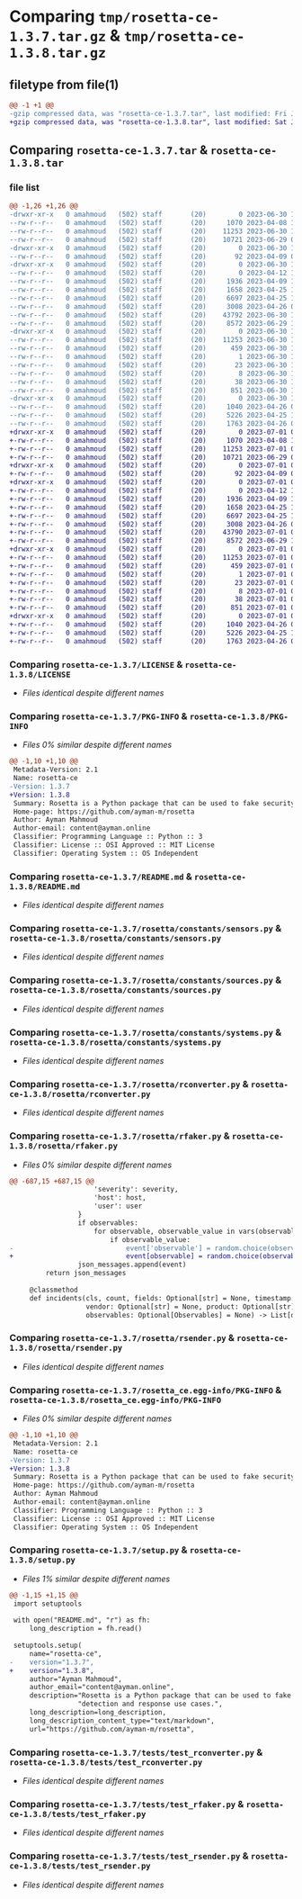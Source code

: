# Comparing `tmp/rosetta-ce-1.3.7.tar.gz` & `tmp/rosetta-ce-1.3.8.tar.gz`

## filetype from file(1)

```diff
@@ -1 +1 @@
-gzip compressed data, was "rosetta-ce-1.3.7.tar", last modified: Fri Jun 30 12:44:34 2023, max compression
+gzip compressed data, was "rosetta-ce-1.3.8.tar", last modified: Sat Jul  1 06:29:57 2023, max compression
```

## Comparing `rosetta-ce-1.3.7.tar` & `rosetta-ce-1.3.8.tar`

### file list

```diff
@@ -1,26 +1,26 @@
-drwxr-xr-x   0 amahmoud   (502) staff       (20)        0 2023-06-30 12:44:34.274760 rosetta-ce-1.3.7/
--rw-r--r--   0 amahmoud   (502) staff       (20)     1070 2023-04-08 17:22:13.000000 rosetta-ce-1.3.7/LICENSE
--rw-r--r--   0 amahmoud   (502) staff       (20)    11253 2023-06-30 12:44:34.274489 rosetta-ce-1.3.7/PKG-INFO
--rw-r--r--   0 amahmoud   (502) staff       (20)    10721 2023-06-29 06:50:02.000000 rosetta-ce-1.3.7/README.md
-drwxr-xr-x   0 amahmoud   (502) staff       (20)        0 2023-06-30 12:44:34.266565 rosetta-ce-1.3.7/rosetta/
--rw-r--r--   0 amahmoud   (502) staff       (20)       92 2023-04-09 08:11:12.000000 rosetta-ce-1.3.7/rosetta/__init__.py
-drwxr-xr-x   0 amahmoud   (502) staff       (20)        0 2023-06-30 12:44:34.269954 rosetta-ce-1.3.7/rosetta/constants/
--rw-r--r--   0 amahmoud   (502) staff       (20)        0 2023-04-12 16:36:37.000000 rosetta-ce-1.3.7/rosetta/constants/__init__.py
--rw-r--r--   0 amahmoud   (502) staff       (20)     1936 2023-04-09 13:32:25.000000 rosetta-ce-1.3.7/rosetta/constants/sensors.py
--rw-r--r--   0 amahmoud   (502) staff       (20)     1658 2023-04-25 15:36:11.000000 rosetta-ce-1.3.7/rosetta/constants/sources.py
--rw-r--r--   0 amahmoud   (502) staff       (20)     6697 2023-04-25 15:36:11.000000 rosetta-ce-1.3.7/rosetta/constants/systems.py
--rw-r--r--   0 amahmoud   (502) staff       (20)     3008 2023-04-26 09:01:43.000000 rosetta-ce-1.3.7/rosetta/rconverter.py
--rw-r--r--   0 amahmoud   (502) staff       (20)    43792 2023-06-30 12:42:30.000000 rosetta-ce-1.3.7/rosetta/rfaker.py
--rw-r--r--   0 amahmoud   (502) staff       (20)     8572 2023-06-29 15:55:20.000000 rosetta-ce-1.3.7/rosetta/rsender.py
-drwxr-xr-x   0 amahmoud   (502) staff       (20)        0 2023-06-30 12:44:34.272625 rosetta-ce-1.3.7/rosetta_ce.egg-info/
--rw-r--r--   0 amahmoud   (502) staff       (20)    11253 2023-06-30 12:44:34.000000 rosetta-ce-1.3.7/rosetta_ce.egg-info/PKG-INFO
--rw-r--r--   0 amahmoud   (502) staff       (20)      459 2023-06-30 12:44:34.000000 rosetta-ce-1.3.7/rosetta_ce.egg-info/SOURCES.txt
--rw-r--r--   0 amahmoud   (502) staff       (20)        1 2023-06-30 12:44:34.000000 rosetta-ce-1.3.7/rosetta_ce.egg-info/dependency_links.txt
--rw-r--r--   0 amahmoud   (502) staff       (20)       23 2023-06-30 12:44:34.000000 rosetta-ce-1.3.7/rosetta_ce.egg-info/requires.txt
--rw-r--r--   0 amahmoud   (502) staff       (20)        8 2023-06-30 12:44:34.000000 rosetta-ce-1.3.7/rosetta_ce.egg-info/top_level.txt
--rw-r--r--   0 amahmoud   (502) staff       (20)       38 2023-06-30 12:44:34.274799 rosetta-ce-1.3.7/setup.cfg
--rw-r--r--   0 amahmoud   (502) staff       (20)      851 2023-06-30 12:43:23.000000 rosetta-ce-1.3.7/setup.py
-drwxr-xr-x   0 amahmoud   (502) staff       (20)        0 2023-06-30 12:44:34.273919 rosetta-ce-1.3.7/tests/
--rw-r--r--   0 amahmoud   (502) staff       (20)     1040 2023-04-26 09:01:43.000000 rosetta-ce-1.3.7/tests/test_rconverter.py
--rw-r--r--   0 amahmoud   (502) staff       (20)     5226 2023-04-25 15:36:11.000000 rosetta-ce-1.3.7/tests/test_rfaker.py
--rw-r--r--   0 amahmoud   (502) staff       (20)     1763 2023-04-26 09:02:44.000000 rosetta-ce-1.3.7/tests/test_rsender.py
+drwxr-xr-x   0 amahmoud   (502) staff       (20)        0 2023-07-01 06:29:57.602789 rosetta-ce-1.3.8/
+-rw-r--r--   0 amahmoud   (502) staff       (20)     1070 2023-04-08 17:22:13.000000 rosetta-ce-1.3.8/LICENSE
+-rw-r--r--   0 amahmoud   (502) staff       (20)    11253 2023-07-01 06:29:57.602452 rosetta-ce-1.3.8/PKG-INFO
+-rw-r--r--   0 amahmoud   (502) staff       (20)    10721 2023-06-29 06:50:02.000000 rosetta-ce-1.3.8/README.md
+drwxr-xr-x   0 amahmoud   (502) staff       (20)        0 2023-07-01 06:29:57.596905 rosetta-ce-1.3.8/rosetta/
+-rw-r--r--   0 amahmoud   (502) staff       (20)       92 2023-04-09 08:11:12.000000 rosetta-ce-1.3.8/rosetta/__init__.py
+drwxr-xr-x   0 amahmoud   (502) staff       (20)        0 2023-07-01 06:29:57.598717 rosetta-ce-1.3.8/rosetta/constants/
+-rw-r--r--   0 amahmoud   (502) staff       (20)        0 2023-04-12 16:36:37.000000 rosetta-ce-1.3.8/rosetta/constants/__init__.py
+-rw-r--r--   0 amahmoud   (502) staff       (20)     1936 2023-04-09 13:32:25.000000 rosetta-ce-1.3.8/rosetta/constants/sensors.py
+-rw-r--r--   0 amahmoud   (502) staff       (20)     1658 2023-04-25 15:36:11.000000 rosetta-ce-1.3.8/rosetta/constants/sources.py
+-rw-r--r--   0 amahmoud   (502) staff       (20)     6697 2023-04-25 15:36:11.000000 rosetta-ce-1.3.8/rosetta/constants/systems.py
+-rw-r--r--   0 amahmoud   (502) staff       (20)     3008 2023-04-26 09:01:43.000000 rosetta-ce-1.3.8/rosetta/rconverter.py
+-rw-r--r--   0 amahmoud   (502) staff       (20)    43790 2023-07-01 06:28:28.000000 rosetta-ce-1.3.8/rosetta/rfaker.py
+-rw-r--r--   0 amahmoud   (502) staff       (20)     8572 2023-06-29 15:55:20.000000 rosetta-ce-1.3.8/rosetta/rsender.py
+drwxr-xr-x   0 amahmoud   (502) staff       (20)        0 2023-07-01 06:29:57.600552 rosetta-ce-1.3.8/rosetta_ce.egg-info/
+-rw-r--r--   0 amahmoud   (502) staff       (20)    11253 2023-07-01 06:29:57.000000 rosetta-ce-1.3.8/rosetta_ce.egg-info/PKG-INFO
+-rw-r--r--   0 amahmoud   (502) staff       (20)      459 2023-07-01 06:29:57.000000 rosetta-ce-1.3.8/rosetta_ce.egg-info/SOURCES.txt
+-rw-r--r--   0 amahmoud   (502) staff       (20)        1 2023-07-01 06:29:57.000000 rosetta-ce-1.3.8/rosetta_ce.egg-info/dependency_links.txt
+-rw-r--r--   0 amahmoud   (502) staff       (20)       23 2023-07-01 06:29:57.000000 rosetta-ce-1.3.8/rosetta_ce.egg-info/requires.txt
+-rw-r--r--   0 amahmoud   (502) staff       (20)        8 2023-07-01 06:29:57.000000 rosetta-ce-1.3.8/rosetta_ce.egg-info/top_level.txt
+-rw-r--r--   0 amahmoud   (502) staff       (20)       38 2023-07-01 06:29:57.602830 rosetta-ce-1.3.8/setup.cfg
+-rw-r--r--   0 amahmoud   (502) staff       (20)      851 2023-07-01 06:28:46.000000 rosetta-ce-1.3.8/setup.py
+drwxr-xr-x   0 amahmoud   (502) staff       (20)        0 2023-07-01 06:29:57.601922 rosetta-ce-1.3.8/tests/
+-rw-r--r--   0 amahmoud   (502) staff       (20)     1040 2023-04-26 09:01:43.000000 rosetta-ce-1.3.8/tests/test_rconverter.py
+-rw-r--r--   0 amahmoud   (502) staff       (20)     5226 2023-04-25 15:36:11.000000 rosetta-ce-1.3.8/tests/test_rfaker.py
+-rw-r--r--   0 amahmoud   (502) staff       (20)     1763 2023-04-26 09:02:44.000000 rosetta-ce-1.3.8/tests/test_rsender.py
```

### Comparing `rosetta-ce-1.3.7/LICENSE` & `rosetta-ce-1.3.8/LICENSE`

 * *Files identical despite different names*

### Comparing `rosetta-ce-1.3.7/PKG-INFO` & `rosetta-ce-1.3.8/PKG-INFO`

 * *Files 0% similar despite different names*

```diff
@@ -1,10 +1,10 @@
 Metadata-Version: 2.1
 Name: rosetta-ce
-Version: 1.3.7
+Version: 1.3.8
 Summary: Rosetta is a Python package that can be used to fake security logs and alerts for testing different detection and response use cases.
 Home-page: https://github.com/ayman-m/rosetta
 Author: Ayman Mahmoud
 Author-email: content@ayman.online
 Classifier: Programming Language :: Python :: 3
 Classifier: License :: OSI Approved :: MIT License
 Classifier: Operating System :: OS Independent
```

### Comparing `rosetta-ce-1.3.7/README.md` & `rosetta-ce-1.3.8/README.md`

 * *Files identical despite different names*

### Comparing `rosetta-ce-1.3.7/rosetta/constants/sensors.py` & `rosetta-ce-1.3.8/rosetta/constants/sensors.py`

 * *Files identical despite different names*

### Comparing `rosetta-ce-1.3.7/rosetta/constants/sources.py` & `rosetta-ce-1.3.8/rosetta/constants/sources.py`

 * *Files identical despite different names*

### Comparing `rosetta-ce-1.3.7/rosetta/constants/systems.py` & `rosetta-ce-1.3.8/rosetta/constants/systems.py`

 * *Files identical despite different names*

### Comparing `rosetta-ce-1.3.7/rosetta/rconverter.py` & `rosetta-ce-1.3.8/rosetta/rconverter.py`

 * *Files identical despite different names*

### Comparing `rosetta-ce-1.3.7/rosetta/rfaker.py` & `rosetta-ce-1.3.8/rosetta/rfaker.py`

 * *Files 0% similar despite different names*

```diff
@@ -687,15 +687,15 @@
                     'severity': severity,
                     'host': host,
                     'user': user
                 }
                 if observables:
                     for observable, observable_value in vars(observables).items():
                         if observable_value:
-                            event['observable'] = random.choice(observable_value)
+                            event[observable] = random.choice(observable_value)
                 json_messages.append(event)
         return json_messages
 
     @classmethod
     def incidents(cls, count, fields: Optional[str] = None, timestamp: Optional[datetime] = None,
                   vendor: Optional[str] = None, product: Optional[str] = None, version: Optional[str] = None,
                   observables: Optional[Observables] = None) -> List[dict]:
```

### Comparing `rosetta-ce-1.3.7/rosetta/rsender.py` & `rosetta-ce-1.3.8/rosetta/rsender.py`

 * *Files identical despite different names*

### Comparing `rosetta-ce-1.3.7/rosetta_ce.egg-info/PKG-INFO` & `rosetta-ce-1.3.8/rosetta_ce.egg-info/PKG-INFO`

 * *Files 0% similar despite different names*

```diff
@@ -1,10 +1,10 @@
 Metadata-Version: 2.1
 Name: rosetta-ce
-Version: 1.3.7
+Version: 1.3.8
 Summary: Rosetta is a Python package that can be used to fake security logs and alerts for testing different detection and response use cases.
 Home-page: https://github.com/ayman-m/rosetta
 Author: Ayman Mahmoud
 Author-email: content@ayman.online
 Classifier: Programming Language :: Python :: 3
 Classifier: License :: OSI Approved :: MIT License
 Classifier: Operating System :: OS Independent
```

### Comparing `rosetta-ce-1.3.7/setup.py` & `rosetta-ce-1.3.8/setup.py`

 * *Files 1% similar despite different names*

```diff
@@ -1,15 +1,15 @@
 import setuptools
 
 with open("README.md", "r") as fh:
     long_description = fh.read()
 
 setuptools.setup(
     name="rosetta-ce",
-    version="1.3.7",
+    version="1.3.8",
     author="Ayman Mahmoud",
     author_email="content@ayman.online",
     description="Rosetta is a Python package that can be used to fake security logs and alerts for testing different "
                 "detection and response use cases.",
     long_description=long_description,
     long_description_content_type="text/markdown",
     url="https://github.com/ayman-m/rosetta",
```

### Comparing `rosetta-ce-1.3.7/tests/test_rconverter.py` & `rosetta-ce-1.3.8/tests/test_rconverter.py`

 * *Files identical despite different names*

### Comparing `rosetta-ce-1.3.7/tests/test_rfaker.py` & `rosetta-ce-1.3.8/tests/test_rfaker.py`

 * *Files identical despite different names*

### Comparing `rosetta-ce-1.3.7/tests/test_rsender.py` & `rosetta-ce-1.3.8/tests/test_rsender.py`

 * *Files identical despite different names*


